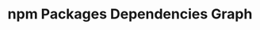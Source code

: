 ---
related: /info/npm-packages-dependencies/
title: npm Packages Dependencies Graph
description: An interactive network graph showing the dependencies between npm packages as of July 12, 2013 rendered with sigma.js and preprocessed with Gephi.
template: vis/sigma.html
created: 2013-07-15 13:58:21
scripts:
- /js/npmdepgraph.js
image: /img/preview/npm-packages-dependencies.jpg
poster:
    url: https://www.zazzle.com/graph_of_npm_packages_dependencies_poster-228483208232302752?rf=238355915198956003&tc=xpdt
    image: https://www.zazzle.com/rlv/graph_of_npm_packages_dependencies_poster-rbaabc0e8cd0b4958a9d2df341fcf4fdc_wvo_8byvr_325.jpg
    title: npm Packages Dependencies Poster
---